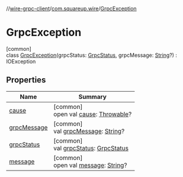 //[wire-grpc-client](../../../index.md)/[com.squareup.wire](../index.md)/[GrpcException](index.md)

# GrpcException

[common]\
class [GrpcException](index.md)(grpcStatus: [GrpcStatus](../-grpc-status/index.md), grpcMessage: [String](https://kotlinlang.org/api/latest/jvm/stdlib/kotlin/-string/index.html)?) : IOException

## Properties

| Name | Summary |
|---|---|
| [cause](index.md#-654012527%2FProperties%2F1134568089) | [common]<br>open val [cause](index.md#-654012527%2FProperties%2F1134568089): [Throwable](https://kotlinlang.org/api/latest/jvm/stdlib/kotlin/-throwable/index.html)? |
| [grpcMessage](grpc-message.md) | [common]<br>val [grpcMessage](grpc-message.md): [String](https://kotlinlang.org/api/latest/jvm/stdlib/kotlin/-string/index.html)? |
| [grpcStatus](grpc-status.md) | [common]<br>val [grpcStatus](grpc-status.md): [GrpcStatus](../-grpc-status/index.md) |
| [message](index.md#1824300659%2FProperties%2F1134568089) | [common]<br>open val [message](index.md#1824300659%2FProperties%2F1134568089): [String](https://kotlinlang.org/api/latest/jvm/stdlib/kotlin/-string/index.html)? |
